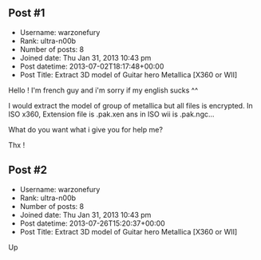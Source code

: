## Post #1
- Username: warzonefury
- Rank: ultra-n00b
- Number of posts: 8
- Joined date: Thu Jan 31, 2013 10:43 pm
- Post datetime: 2013-07-02T18:17:48+00:00
- Post Title: Extract 3D model of Guitar hero Metallica [X360 or WII]

Hello ! I'm french guy and i'm sorry if my english sucks ^^

I would extract the model of group of metallica but all files is encrypted. In ISO x360, Extension file is .pak.xen ans in ISO wii is .pak.ngc...

What do you want what i give you for help me?

Thx !
## Post #2
- Username: warzonefury
- Rank: ultra-n00b
- Number of posts: 8
- Joined date: Thu Jan 31, 2013 10:43 pm
- Post datetime: 2013-07-26T15:20:37+00:00
- Post Title: Extract 3D model of Guitar hero Metallica [X360 or WII]

Up
